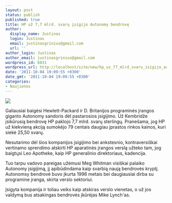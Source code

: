 ```yaml
---
layout: post
status: publish
published: true
title: HP už 7,7 mlrd. svarų įsigijo Autonomy bendrovę
author:
  display_name: Justinas
  login: Justinas
  email: justinasgrinius@gmail.com
  url: ''
author_login: Justinas
author_email: justinasgrinius@gmail.com
wordpress_id: 6031
wordpress_url: http://localhost/site/new/hp_uz_77_mlrd_svaru_isigijo_autonomy_bendrove/
date: '2011-10-04 19:09:55 +0300'
date_gmt: '2011-10-04 19:09:55 +0300'
categories:
- Naujienos
---
```

<div class="imgright"><img src="http://technews.lt/upload/77r5.jpg"  /></div>
<p>Galiausiai baigėsi Hewlett-Packard ir D. Britanijos programinės įrangos giganto Autonomy sandoris dėl pastarosios įsigijimo. Už Kembridže įsikūrusią bendrovę HP paklojo 7,7 mlrd. svarų sterlingų. Pranešama, jog HP už kiekvieną akciją sumokėjo 79 centais daugiau įprastos rinkos kainos, kuri siekė 25,50 svarų.</p>
<p>Nesutarimo dėl šios kompanijos įsigijimo bei ankstesnio, kontraversiškai vertinamo sprendimo atskirti HP aparatinės įrangos verslą užteko tam, jog baigtųsi Leo Apotheke, kaip HP generalinio direktoriaus, kadencija.</p>
<p>Tuo tarpu vadovo pareigas užėmusi Meg Whitman visiškai palaiko Autonomy įsigijimą, jį apibūdindama kaip svarbią naują bendrovės kryptį. Autonomsy bendrovė buvo įkurta 1996 metais bei daugiausiai dirba su programine įranga, skirta verslo sektoriui.</p>
<p>Įsigyta kompanija ir toliau veiks kaip atskiras verslo vienetas, o už jos valdymą bus atsakingas bendrovės įkūrėjas Mike Lynch'as. </p>

